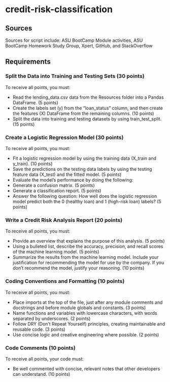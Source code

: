# credit-risk-classification
## Sources
Sources for script include: ASU BootCamp Module activities, ASU BootCamp Homework Study Group, Xpert, GitHub, and StackOverflow

## Requirements
### Split the Data into Training and Testing Sets (30 points)
To receive all points, you must:
- Read the lending_data.csv data from the Resources folder into a Pandas DataFrame. (5 points)
- Create the labels set (y) from the “loan_status” column, and then create the features (X) DataFrame from the remaining columns. (10 points)
- Split the data into training and testing datasets by using train_test_split. (15 points)
### Create a Logistic Regression Model (30 points)
To receive all points, you must:
- Fit a logistic regression model by using the training data (X_train and y_train). (10 points)
- Save the predictions on the testing data labels by using the testing feature data (X_test) and the fitted model. (5 points)
- Evaluate the model’s performance by doing the following:
- Generate a confusion matrix. (5 points)
- Generate a classification report. (5 points)
- Answer the following question: How well does the logistic regression model predict both the 0 (healthy loan) and 1 (high-risk loan) labels? (5 points)
### Write a Credit Risk Analysis Report (20 points)
To receive all points, you must:
- Provide an overview that explains the purpose of this analysis. (5 points)
- Using a bulleted list, describe the accuracy, precision, and recall scores of the machine learning model. (5 points)
- Summarize the results from the machine learning model. Include your justification for recommending the model for use by the company. If you don’t recommend the model, justify your reasoning. (10 points)
### Coding Conventions and Formatting (10 points)
To receive all points, you must:
- Place imports at the top of the file, just after any module comments and docstrings and before module globals and constants. (3 points)
- Name functions and variables with lowercase characters, with words separated by underscores. (2 points)
- Follow DRY (Don’t Repeat Yourself) principles, creating maintainable and reusable code. (3 points)
- Use concise logic and creative engineering where possible. (2 points)
### Code Comments (10 points)
To receive all points, your code must:
- Be well commented with concise, relevant notes that other developers can understand. (10 points)

